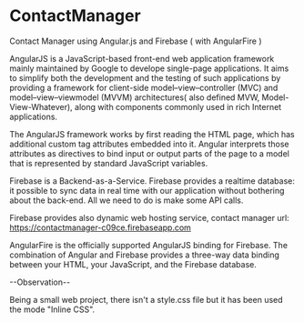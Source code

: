 # ContactManager
Contact Manager using Angular.js and Firebase ( with AngularFire )


AngularJS is a JavaScript-based front-end web application framework mainly maintained by Google to develope single-page applications. It aims to simplify both the development and the testing of such applications by providing a framework for client-side model–view–controller (MVC) and model–view–viewmodel (MVVM) architectures( also defined MVW, Model-View-Whatever), along with components commonly used in rich Internet applications.

The AngularJS framework works by first reading the HTML page, which has additional custom tag attributes embedded into it. Angular interprets those attributes as directives to bind input or output parts of the page to a model that is represented by standard JavaScript variables. 

Firebase is a Backend-as-a-Service.
Firebase provides a realtime database: it possible to sync data in real time with our application without bothering about the back-end. All we need to do is make some API calls.

Firebase provides also dynamic web hosting service, contact manager url: https://contactmanager-c09ce.firebaseapp.com

AngularFire is the officially supported AngularJS binding for Firebase. The combination of Angular and Firebase provides a three-way data binding between your HTML, your JavaScript, and the Firebase database.


--Observation--

Being a small web project, there isn't a style.css file but it has been used the mode "Inline CSS".
